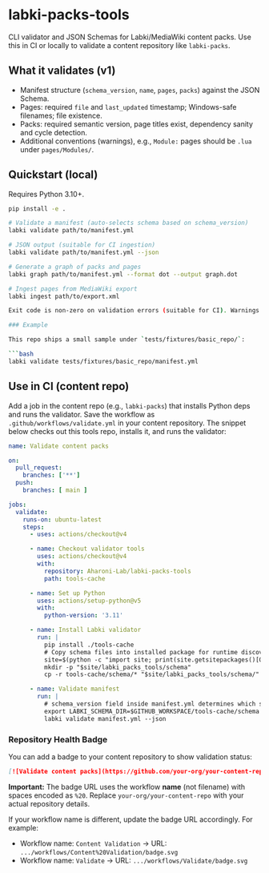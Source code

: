 # labki-packs-tools

CLI validator and JSON Schemas for Labki/MediaWiki content packs. Use this in CI or locally to validate a content repository like `labki-packs`.

## What it validates (v1)

- Manifest structure (`schema_version`, `name`, `pages`, `packs`) against the JSON Schema.
- Pages: required `file` and `last_updated` timestamp; Windows-safe filenames; file existence.
- Packs: required semantic version, page titles exist, dependency sanity and cycle detection.
- Additional conventions (warnings), e.g., `Module:` pages should be `.lua` under `pages/Modules/`.

## Quickstart (local)

Requires Python 3.10+.

```bash
pip install -e .

# Validate a manifest (auto-selects schema based on schema_version)
labki validate path/to/manifest.yml

# JSON output (suitable for CI ingestion)
labki validate path/to/manifest.yml --json

# Generate a graph of packs and pages
labki graph path/to/manifest.yml --format dot --output graph.dot

# Ingest pages from MediaWiki export
labki ingest path/to/export.xml

Exit code is non-zero on validation errors (suitable for CI). Warnings do not change the exit code.

### Example

This repo ships a small sample under `tests/fixtures/basic_repo/`:

```bash
labki validate tests/fixtures/basic_repo/manifest.yml
```

## Use in CI (content repo)

Add a job in the content repo (e.g., `labki-packs`) that installs Python deps and runs the validator.
Save the workflow as `.github/workflows/validate.yml` in your content repository.
The snippet below checks out this tools repo, installs it, and runs the validator:

```yaml
name: Validate content packs

on:
  pull_request:
    branches: ['**']
  push:
    branches: [ main ]

jobs:
  validate:
    runs-on: ubuntu-latest
    steps:
      - uses: actions/checkout@v4

      - name: Checkout validator tools
        uses: actions/checkout@v4
        with:
          repository: Aharoni-Lab/labki-packs-tools
          path: tools-cache

      - name: Set up Python
        uses: actions/setup-python@v5
        with:
          python-version: '3.11'

      - name: Install Labki validator
        run: |
          pip install ./tools-cache
          # Copy schema files into installed package for runtime discovery
          site=$(python -c "import site; print(site.getsitepackages()[0])")
          mkdir -p "$site/labki_packs_tools/schema"
          cp -r tools-cache/schema/* "$site/labki_packs_tools/schema/"

      - name: Validate manifest
        run: |
          # schema_version field inside manifest.yml determines which schema is used
          export LABKI_SCHEMA_DIR=$GITHUB_WORKSPACE/tools-cache/schema
          labki validate manifest.yml --json
```

### Repository Health Badge

You can add a badge to your content repository to show validation status:

```markdown
[![Validate content packs](https://github.com/your-org/your-content-repo/workflows/Validate%20content%20packs/badge.svg)](https://github.com/your-org/your-content-repo/actions/workflows/validate.yml)
```

**Important:** The badge URL uses the workflow **name** (not filename) with spaces encoded as `%20`. Replace `your-org/your-content-repo` with your actual repository details.

If your workflow name is different, update the badge URL accordingly. For example:
- Workflow name: `Content Validation` → URL: `.../workflows/Content%20Validation/badge.svg`
- Workflow name: `Validate` → URL: `.../workflows/Validate/badge.svg`
